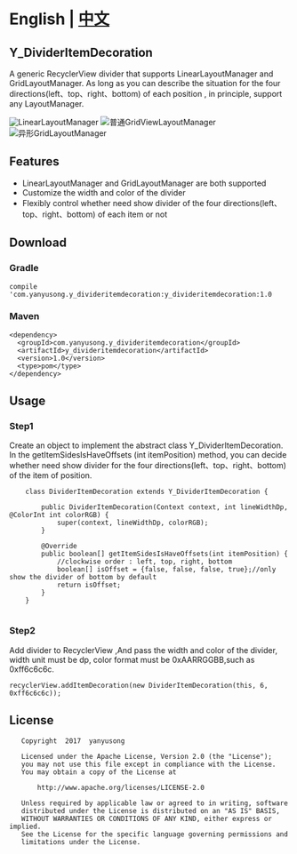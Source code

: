 # English | [中文](https://github.com/yanyusong/Y_DividerItemDecoration/blob/master/README_CN.md)

## Y_DividerItemDecoration 

A generic RecyclerView divider that supports LinearLayoutManager and GridLayoutManager. As long as you can describe the situation for  the four directions(left、top、right、bottom) of each position , in principle, support any LayoutManager.

![LinearLayoutManager](http://ofc92njab.bkt.clouddn.com/Screenshot_2017-04-10-14-02-17.png?imageView2/0/w/500/h/1000/format/jpg/q/75|imageslim)  ![普通GridViewLayoutManager](http://ofc92njab.bkt.clouddn.com/Screenshot_2017-04-10-14-02-30.png?imageView2/0/w/500/h/1000/format/jpg/q/75|imageslim) ![异形GridLayoutManager](http://ofc92njab.bkt.clouddn.com/Screenshot_2017-04-10-14-02-39.png?imageView2/0/w/500/h/1000/format/jpg/q/75|imageslim)
## Features
* LinearLayoutManager and GridLayoutManager are both supported
* Customize the width and color of the divider
* Flexibly control whether need show divider of the four directions(left、top、right、bottom) of each item  or not

## Download

### Gradle

```
compile 'com.yanyusong.y_divideritemdecoration:y_divideritemdecoration:1.0
```

### Maven

```
<dependency>
  <groupId>com.yanyusong.y_divideritemdecoration</groupId>
  <artifactId>y_divideritemdecoration</artifactId>
  <version>1.0</version>
  <type>pom</type>
</dependency>
```

## Usage

### Step1

Create an object to implement the abstract class Y_DividerItemDecoration. In the getItemSidesIsHaveOffsets (int itemPosition) method, you can decide whether need show divider for the four directions(left、top、right、bottom) of the item of position.


```
    class DividerItemDecoration extends Y_DividerItemDecoration {

        public DividerItemDecoration(Context context, int lineWidthDp, @ColorInt int colorRGB) {
            super(context, lineWidthDp, colorRGB);
        }

        @Override
        public boolean[] getItemSidesIsHaveOffsets(int itemPosition) {
            //clockwise order : left, top, right, bottom
            boolean[] isOffset = {false, false, false, true};//only show the divider of bottom by default
            return isOffset;
        }
    }
    
```
    
### Step2

Add divider to RecyclerView ,And pass the width and color of the divider, width unit must be dp, color format must be 0xAARRGGBB,such as 0xff6c6c6c.

```
recyclerView.addItemDecoration(new DividerItemDecoration(this, 6, 0xff6c6c6c));

```

## License

```
   Copyright  2017  yanyusong
   
   Licensed under the Apache License, Version 2.0 (the "License");
   you may not use this file except in compliance with the License.
   You may obtain a copy of the License at

       http://www.apache.org/licenses/LICENSE-2.0

   Unless required by applicable law or agreed to in writing, software
   distributed under the License is distributed on an "AS IS" BASIS,
   WITHOUT WARRANTIES OR CONDITIONS OF ANY KIND, either express or implied.
   See the License for the specific language governing permissions and
   limitations under the License.
```


